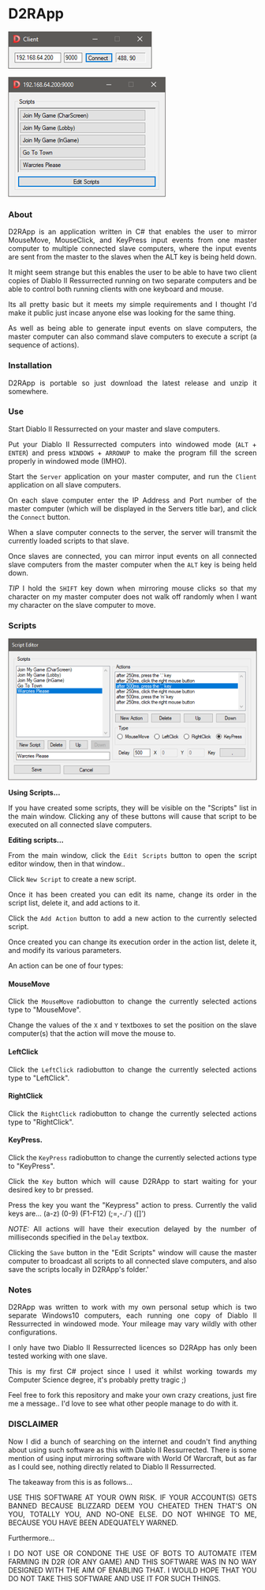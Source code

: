 
<div align="justify">

# D2RApp

![Client Interface](Images/client.png)

![Server Interface](Images/server.png)

### About

D2RApp is an application written in C# that enables the user to mirror MouseMove, MouseClick, and KeyPress input events from one master computer to multiple connected slave computers, where the input events are sent from the master to the slaves when the ALT key is being held down.

It might seem strange but this enables the user to be able to have two client copies of Diablo II Ressurrected running on two separate computers and be able to control both running clients with one keyboard and mouse.

Its all pretty basic but it meets my simple requirements and I thought I'd make it public just incase anyone else was looking for the same thing.

As well as being able to generate input events on slave computers, the master computer can also command slave computers to execute a script (a sequence of actions).

### Installation
D2RApp is portable so just download the latest release and unzip it somewhere.

### Use
Start Diablo II Ressurrected on your master and slave computers.

Put your Diablo II Ressurrected computers into windowed mode (`ALT` + `ENTER`) and press `WINDOWS` + `ARROWUP` to make the program fill the screen properly in windowed mode (IMHO).

Start the `Server` application on your master computer, and run the `Client` application on all slave computers.

On each slave computer enter the IP Address and Port number of the master computer (which will be displayed in the Servers title bar), and click the `Connect` button.

When a slave computer connects to the server, the server will transmit the currently loaded scripts to that slave.

Once slaves are connected, you can mirror input events on all connected slave computers from the master computer when the `ALT` key is being held down.

*TIP* I hold the `SHIFT` key down when mirroring mouse clicks so that my character on my master computer does not walk off randomly when I want my character on the slave computer to move.

### Scripts

![Script Editor Interface](Images/script_editor.png)

**Using Scripts...**

If you have created some scripts, they will be visible on the "Scripts" list in the main window. Clicking any of these buttons will cause that script to be executed on all connected slave computers.

**Editing scripts...**

From the main window, click the `Edit Scripts` button to open the script editor window, then in that window..

Click `New Script` to create a new script.

Once it has been created you can edit its name, change its order in the script list, delete it, and add actions to it.

Click the `Add Action` button to add a new action to the currently selected script.

Once created you can change its execution order in the action list, delete it, and modify its various parameters.

An action can be one of four types:

#### MouseMove

Click the `MouseMove` radiobutton to change the currently selected actions type to "MouseMove".

Change the values of the `X` and `Y` textboxes to set the position on the slave computer(s) that the action will move the mouse to.

#### LeftClick

Click the `LeftClick` radiobutton to change the currently selected actions type to "LeftClick".

#### RightClick

Click the `RightClick` radiobutton to change the currently selected actions type to "RightClick".

#### KeyPress.

Click the `KeyPress` radiobutton to change the currently selected actions type to "KeyPress".

Click the `Key` button which will cause D2RApp to start waiting for your desired key to br pressed.

Press the key you want the "Keypress" action to press. Currently the valid keys are... (a-z) (0-9) (F1-F12) (;=,-./`) ([\]')

*NOTE:* All actions will have their execution delayed by the number of milliseconds specified in the `Delay` textbox.

Clicking the `Save` button in the "Edit Scripts" window will cause the master computer to broadcast all scripts to all connected slave computers, and also save the scripts locally in D2RApp's folder.'

### Notes

D2RApp was written to work with my own personal setup which is two separate Windows10 computers, each running one copy of Diablo II Ressurrected in windowed mode. Your mileage may vary wildly with other configurations.

I only have two Diablo II Ressurrected licences so D2RApp has only been tested working with one slave.

This is my first C# project since I used it whilst working towards my Computer Science degree, it's probably pretty tragic ;)

Feel free to fork this repository and make your own crazy creations, just fire me a message.. I'd love to see what other people manage to do with it.

### DISCLAIMER
Now I did a bunch of searching on the internet and coudn't find anything about using such software as this with Diablo II Ressurrected. There is some mention of using input mirroring software with World Of Warcraft, but as far as I could see, nothing directly related to Diablo II Ressurrected.

The takeaway from this is as follows...

USE THIS SOFTWARE AT YOUR OWN RISK. IF YOUR ACCOUNT(S) GETS BANNED BECAUSE BLIZZARD DEEM YOU CHEATED THEN THAT'S ON YOU, TOTALLY YOU, AND NO-ONE ELSE. DO NOT WHINGE TO ME, BECAUSE YOU HAVE BEEN ADEQUATELY WARNED.

Furthermore...

I DO NOT USE OR CONDONE THE USE OF BOTS TO AUTOMATE ITEM FARMING IN D2R (OR ANY GAME) AND THIS SOFTWARE WAS IN NO WAY DESIGNED WITH THE AIM OF ENABLING THAT. I WOULD HOPE THAT YOU DO NOT TAKE THIS SOFTWARE AND USE IT FOR SUCH THINGS.
